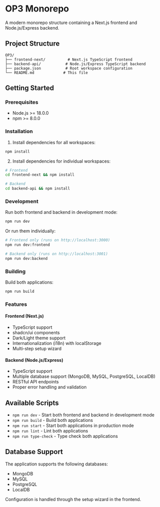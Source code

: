 # OP3 Monorepo

A modern monorepo structure containing a Next.js frontend and Node.js/Express backend.

## Project Structure

```
OP3/
├── frontend-next/          # Next.js TypeScript frontend
├── backend-api/           # Node.js/Express TypeScript backend
├── package.json           # Root workspace configuration
└── README.md             # This file
```

## Getting Started

### Prerequisites

- Node.js >= 18.0.0
- npm >= 8.0.0

### Installation

1. Install dependencies for all workspaces:
```bash
npm install
```

2. Install dependencies for individual workspaces:
```bash
# Frontend
cd frontend-next && npm install

# Backend
cd backend-api && npm install
```

### Development

Run both frontend and backend in development mode:
```bash
npm run dev
```

Or run them individually:
```bash
# Frontend only (runs on http://localhost:3000)
npm run dev:frontend

# Backend only (runs on http://localhost:3001)
npm run dev:backend
```

### Building

Build both applications:
```bash
npm run build
```

### Features

#### Frontend (Next.js)
- TypeScript support
- shadcn/ui components
- Dark/Light theme support
- Internationalization (i18n) with localStorage
- Multi-step setup wizard

#### Backend (Node.js/Express)
- TypeScript support
- Multiple database support (MongoDB, MySQL, PostgreSQL, LocalDB)
- RESTful API endpoints
- Proper error handling and validation

## Available Scripts

- `npm run dev` - Start both frontend and backend in development mode
- `npm run build` - Build both applications
- `npm run start` - Start both applications in production mode
- `npm run lint` - Lint both applications
- `npm run type-check` - Type check both applications

## Database Support

The application supports the following databases:
- MongoDB
- MySQL
- PostgreSQL
- LocalDB

Configuration is handled through the setup wizard in the frontend.
